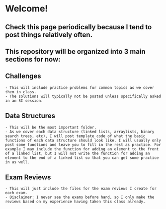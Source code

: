 # Welcome!

## Check this page periodically because I tend to post things relatively often.

## This repository will be organized into 3 main sections for now:

## Challenges

    - This will include practice problems for common topics as we cover them in class.
    - The solutions will typically not be posted unless specifically asked in an SI session.

## Data Structures

    - This will be the most important folder.
    - As we cover each data structure (linked lists, arraylists, binary search trees, etc), I will post template code of what the basic functions of each data structure should look like. I will usually only post some functions and leave you to fill in the rest as practice. For example I may include the function for adding an element to the front of a linked list, but I will not write the function for adding an element to the end of a linked list so that you can get some practice in as well.

## Exam Reviews

    - This will just include the files for the exam reviews I create for each exam.
    - Disclaimer: I never see the exams before hand, so I only make the reviews based on my experience having taken this class already.
